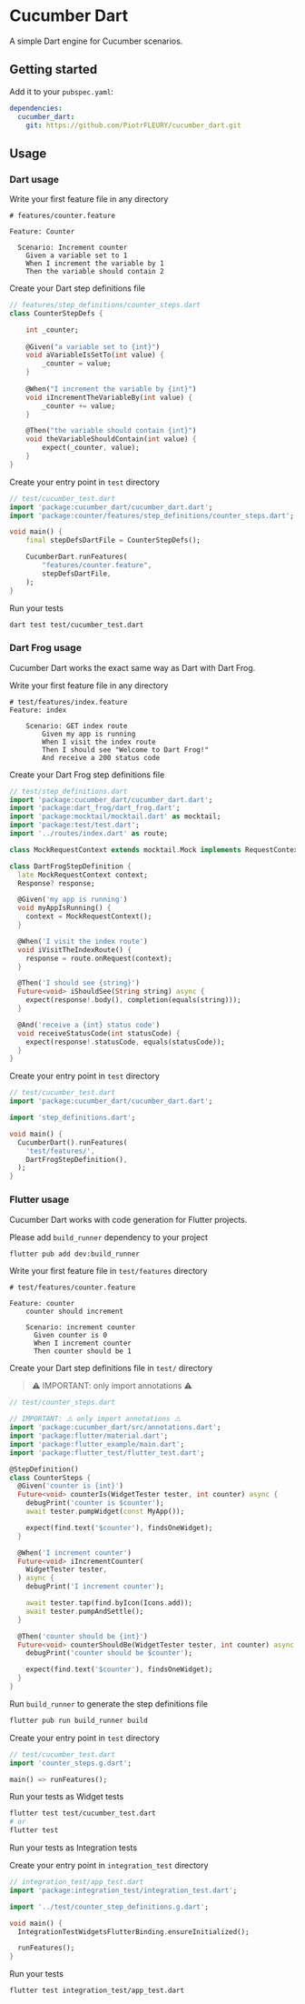 # Cucumber Dart

A simple Dart engine for Cucumber scenarios.

## Getting started

Add it to your `pubspec.yaml`:

```yaml
dependencies:
  cucumber_dart: 
    git: https://github.com/PiotrFLEURY/cucumber_dart.git
```

## Usage

### Dart usage

Write your first feature file in any directory

```gherkin
# features/counter.feature

Feature: Counter

  Scenario: Increment counter
    Given a variable set to 1
    When I increment the variable by 1
    Then the variable should contain 2
```

Create your Dart step definitions file

```dart
// features/step_definitions/counter_steps.dart
class CounterStepDefs {

    int _counter;
    
    @Given("a variable set to {int}")
    void aVariableIsSetTo(int value) {
        _counter = value;
    }
    
    @When("I increment the variable by {int}")
    void iIncrementTheVariableBy(int value) {
        _counter += value;
    }

    @Then("the variable should contain {int}")
    void theVariableShouldContain(int value) {
        expect(_counter, value);
    }
}
```

Create your entry point in `test` directory

```dart
// test/cucumber_test.dart
import 'package:cucumber_dart/cucumber_dart.dart';
import 'package:counter/features/step_definitions/counter_steps.dart';

void main() {
    final stepDefsDartFile = CounterStepDefs();

    CucumberDart.runFeatures(
        "features/counter.feature",
        stepDefsDartFile,
    );
}
```

Run your tests

```bash
dart test test/cucumber_test.dart
```

### Dart Frog usage

Cucumber Dart works the exact same way as Dart with Dart Frog.

Write your first feature file in any directory

```gherkin
# test/features/index.feature
Feature: index

    Scenario: GET index route
        Given my app is running
        When I visit the index route
        Then I should see "Welcome to Dart Frog!"
        And receive a 200 status code
```

Create your Dart Frog step definitions file

```dart
// test/step_definitions.dart
import 'package:cucumber_dart/cucumber_dart.dart';
import 'package:dart_frog/dart_frog.dart';
import 'package:mocktail/mocktail.dart' as mocktail;
import 'package:test/test.dart';
import '../routes/index.dart' as route;

class MockRequestContext extends mocktail.Mock implements RequestContext {}

class DartFrogStepDefinition {
  late MockRequestContext context;
  Response? response;

  @Given('my app is running')
  void myAppIsRunning() {
    context = MockRequestContext();
  }

  @When('I visit the index route')
  void iVisitTheIndexRoute() {
    response = route.onRequest(context);
  }

  @Then('I should see {string}')
  Future<void> iShouldSee(String string) async {
    expect(response!.body(), completion(equals(string)));
  }

  @And('receive a {int} status code')
  void receiveStatusCode(int statusCode) {
    expect(response!.statusCode, equals(statusCode));
  }
}

```

Create your entry point in `test` directory

```dart
// test/cucumber_test.dart
import 'package:cucumber_dart/cucumber_dart.dart';

import 'step_definitions.dart';

void main() {
  CucumberDart().runFeatures(
    'test/features/',
    DartFrogStepDefinition(),
  );
}

```

### Flutter usage

Cucumber Dart works with code generation for Flutter projects.

Please add `build_runner` dependency to your project

```bash
flutter pub add dev:build_runner
```

Write your first feature file in `test/features` directory

```gherkin
# test/features/counter.feature

Feature: counter
    counter should increment

    Scenario: increment counter
      Given counter is 0
      When I increment counter
      Then counter should be 1
```

Create your Dart step definitions file in `test/` directory

> ⚠️ IMPORTANT: only import annotations ⚠️

```dart
// test/counter_steps.dart

// IMPORTANT: ⚠️ only import annotations ⚠️
import 'package:cucumber_dart/src/annotations.dart';
import 'package:flutter/material.dart';
import 'package:flutter_example/main.dart';
import 'package:flutter_test/flutter_test.dart';

@StepDefinition()
class CounterSteps {
  @Given('counter is {int}')
  Future<void> counterIs(WidgetTester tester, int counter) async {
    debugPrint('counter is $counter');
    await tester.pumpWidget(const MyApp());

    expect(find.text('$counter'), findsOneWidget);
  }

  @When('I increment counter')
  Future<void> iIncrementCounter(
    WidgetTester tester,
  ) async {
    debugPrint('I increment counter');

    await tester.tap(find.byIcon(Icons.add));
    await tester.pumpAndSettle();
  }

  @Then('counter should be {int}')
  Future<void> counterShouldBe(WidgetTester tester, int counter) async {
    debugPrint('counter should be $counter');

    expect(find.text('$counter'), findsOneWidget);
  }
}

```

Run `build_runner` to generate the step definitions file

```bash
flutter pub run build_runner build
```

Create your entry point in `test` directory

```dart
// test/cucumber_test.dart
import 'counter_steps.g.dart';

main() => runFeatures();
```

Run your tests as Widget tests

```bash
flutter test test/cucumber_test.dart
# or
flutter test
```

Run your tests as Integration tests

Create your entry point in `integration_test` directory

```dart
// integration_test/app_test.dart
import 'package:integration_test/integration_test.dart';

import '../test/counter_step_definitions.g.dart';

void main() {
  IntegrationTestWidgetsFlutterBinding.ensureInitialized();

  runFeatures();
}
```

Run your tests

```bash
flutter test integration_test/app_test.dart
```
